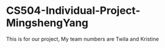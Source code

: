 # CS504-Individual-Project-MingshengYang
This is for our project,
My team numbers are Twila and Kristine